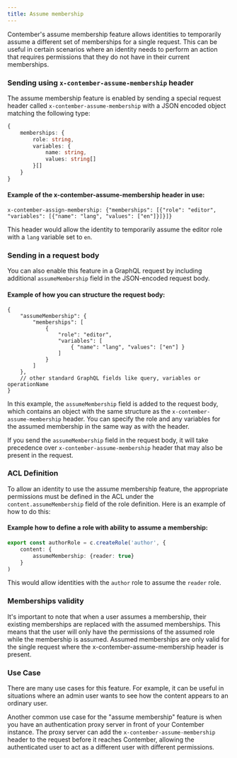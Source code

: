 ```yaml
---
title: Assume membership
---
```


Contember's assume membership feature allows identities to temporarily assume a different set of memberships for a single request. This can be useful in certain scenarios where an identity needs to perform an action that requires permissions that they do not have in their current memberships.

### Sending using `x-contember-assume-membership` header

The assume membership feature is enabled by sending a special request header called `x-contember-assume-membership` with a JSON encoded object matching the following type:
```typescript
{
	memberships: {
		role: string,
		variables: {
			name: string,
			values: string[]
		}[]
	}
}
```

#### Example of the x-contember-assume-membership header in use:
```
x-contember-assign-membership: {"memberships": [{"role": "editor", "variables": [{"name": "lang", "values": ["en"]}]}]}
```
This header would allow the identity to temporarily assume the editor role with a `lang` variable set to `en`.

### Sending in a request body

You can also enable this feature in a GraphQL request by including additional `assumeMembership` field in the JSON-encoded request body.

#### Example of how you can structure the request body:

```json5
{
	"assumeMembership": {
		"memberships": [
			{
				"role": "editor",
				"variables": [
					{ "name": "lang", "values": ["en"] }
				]
			}
		]
	},
	// other standard GraphQL fields like query, variables or operationName
}
```

In this example, the `assumeMembership` field is added to the request body, which contains an object with the same structure as the `x-contember-assume-membership` header. You can specify the role and any variables for the assumed membership in the same way as with the header.

If you send the `assumeMembership` field in the request body, it will take precedence over `x-contember-assume-membership` header that may also be present in the request.

### ACL Definition

To allow an identity to use the assume membership feature, the appropriate permissions must be defined in the ACL under the `content.assumeMembership` field of the role definition. Here is an example of how to do this:

#### Example how to define a role with ability to assume a membership:

```typescript
export const authorRole = c.createRole('author', {
	content: {
		assumeMembership: {reader: true}
	}
)
```
This would allow identities with the `author` role to assume the `reader` role.

### Memberships validity

It's important to note that when a user assumes a membership, their existing memberships are replaced with the assumed memberships. This means that the user will only have the permissions of the assumed role while the membership is assumed. Assumed memberships are only valid for the single request where the x-contember-assume-membership header is present.


### Use Case
There are many use cases for this feature. For example, it can be useful in situations where an admin user wants to see how the content appears to an ordinary user.

Another common use case for the "assume membership" feature is when you have an authentication proxy server in front of your Contember instance. The proxy server can add the `x-contember-assume-membership` header to the request before it reaches Contember, allowing the authenticated user to act as a different user with different permissions.
